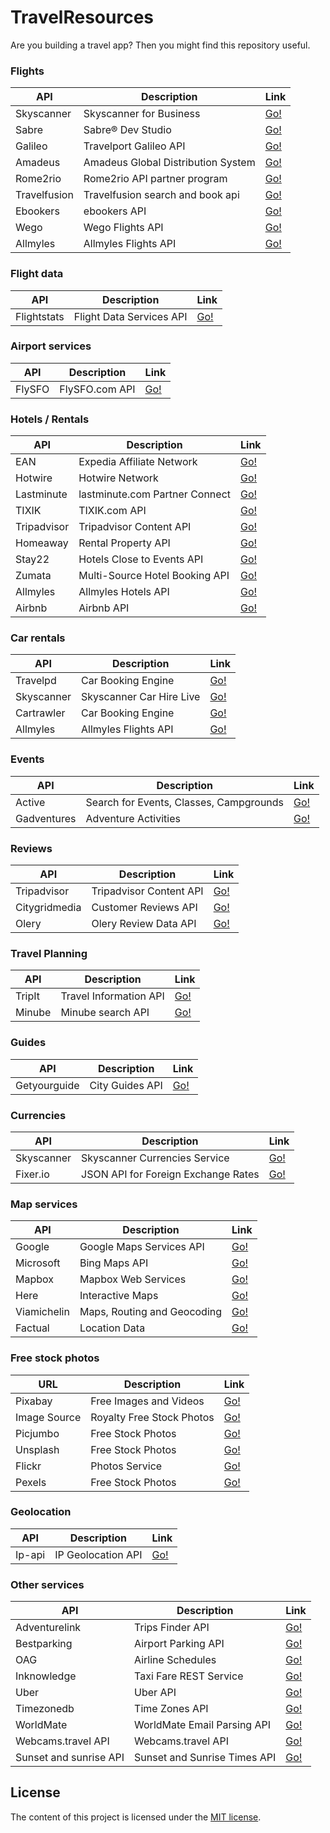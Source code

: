 # TravelResources
Are you building a travel app? Then you might find this repository useful.

### Flights

| API | Description | Link |
|---|---|---|
| Skyscanner | Skyscanner for Business | [Go!](https://skyscanner.github.io/slate/#api-documentation) |
| Sabre | Sabre® Dev Studio | [Go!](https://developer.sabre.com/docs/read/REST_APIs) |
| Galileo | Travelport Galileo API | [Go!](https://developer.travelport.com/app/developer-network/classic-apis) |
| Amadeus | Amadeus Global Distribution System | [Go!](http://api.dev.amadeus.net/api/index.htm) |
| Rome2rio | Rome2rio API partner program | [Go!](https://www.rome2rio.com/documentation/) |
| Travelfusion | Travelfusion search and book api | [Go!](http://xmldocs.travelfusion.com/home/search-and-book-api) |
| Ebookers | ebookers API | [Go!](https://www.ebookers.com/p/network-affiliate) |
| Wego | Wego Flights API | [Go!](http://support.wan.travel/hc/en-us/articles/200191669) |
| Allmyles | Allmyles Flights API | [Go!](http://docs.allmyles.apiary.io/#) |

### Flight data

| API | Description | Link |
|---|---|---|
| Flightstats | Flight Data Services API | [Go!](https://developer.flightstats.com/api-docs/airports/v1) |

### Airport services

| API | Description | Link |
|---|---|---|
| FlySFO | FlySFO.com API | [Go!](http://www.flysfo.com/api-documentation) |

### Hotels / Rentals

| API | Description | Link |
|---|---|---|
| EAN | Expedia Affiliate Network | [Go!](http://developer.ean.com/) |
| Hotwire | Hotwire Network | [Go!](http://developer.hotwire.com/) |
| Lastminute | lastminute.com Partner Connect  | [Go!](http://connect.lastminute.com/Developer) |
| TIXIK | TIXIK.com API | [Go!](http://www.tixik.com/info/api/) |
| Tripadvisor | Tripadvisor Content API | [Go!](https://developer-tripadvisor.com/content-api/) |
| Homeaway | Rental Property API | [Go!](https://www.homeaway.com/platform/developer-api)
| Stay22 | Hotels Close to Events API | [Go!](https://www.stay22.com/embed)
| Zumata | Multi-Source Hotel Booking API | [Go!](https://zumata.com/travel-solutions/hotel-api/)
| Allmyles | Allmyles Hotels API | [Go!](http://docs.allmyles.apiary.io/#) |
| Airbnb | Airbnb API | [Go!](https://www.airbnb.co.uk/partner)

### Car rentals

| API | Description | Link |
|---|---|---|
| Travelpd | Car Booking Engine | [Go!](http://www.travelpd.com/car-booking-engine) |
| Skyscanner | Skyscanner Car Hire Live | [Go!](http://business.skyscanner.net/portal/en-GB/Documentation/CarHireLivePricing) |
| Cartrawler | Car Booking Engine | [Go!](http://www.cartrawler.com/Cartrawler_Ajax_Booking_Engine.pdf) |
| Allmyles | Allmyles Flights API | [Go!](http://docs.allmyles.apiary.io/#) |

### Events

| API | Description | Link |
|---|---|---|
| Active | Search for Events, Classes, Campgrounds | [Go!](http://developer.active.com/) |
| Gadventures | Adventure Activities | [Go!](https://developers.gadventures.com/docs/index.html) |

### Reviews

| API | Description | Link |
|---|---|---|
| Tripadvisor | Tripadvisor Content API | [Go!](https://developer-tripadvisor.com/content-api/) |
| Citygridmedia | Customer Reviews API | [Go!](http://docs.citygridmedia.com/display/citygridv2/Reviews+API) |
| Olery | Olery Review Data API | [Go!](http://www.olery.com/api/) |

### Travel Planning

| API | Description | Link |
|---|---|---|
| TripIt | Travel Information API | [Go!](https://www.tripit.com/developer) |
| Minube | Minube search API | [Go!](http://www.minube.com/api) |

### Guides

| API | Description | Link |
|---|---|---|
| Getyourguide |  City Guides API | [Go!](https://api.getyourguide.com/) |

### Currencies

| API | Description | Link |
|---|---|---|
| Skyscanner | Skyscanner Currencies Service | [Go!](http://business.skyscanner.net/portal/en-GB/Documentation/Currencies) |
| Fixer.io | JSON API for Foreign Exchange Rates | [Go!](http://fixer.io/) |

### Map services

| API | Description | Link |
|---|---|---|
| Google | Google Maps Services API | [Go!](https://developers.google.com/maps/) |
| Microsoft | Bing Maps API | [Go!](https://www.microsoft.com/maps/choose-your-bing-maps-API.aspx) |
| Mapbox | Mapbox Web Services | [Go!](https://www.mapbox.com/api-documentation/) |
| Here | Interactive Maps | [Go!](https://developer.here.com/develop/javascript-api) |
| Viamichelin | Maps, Routing and Geocoding | [Go!](http://dev.viamichelin.com/) |
| Factual | Location Data | [Go!](https://www.factual.com/solutions/developers) |

### Free stock photos

| URL | Description | Link |
|---|---|---|
| Pixabay  | Free Images and Videos | [Go!](https://pixabay.com/) |
| Image Source | Royalty Free Stock Photos | [Go!](http://www.imagesource.com/royalty-free) |
| Picjumbo  | Free Stock Photos | [Go!](https://www.picjumbo.com) |
| Unsplash  | Free Stock Photos | [Go!](https://unsplash.com/) |
| Flickr  | Photos Service | [Go!](https://www.flickr.com/services/api/) |
| Pexels  | Free Stock Photos | [Go!](https://www.pexels.com/) |

### Geolocation

| API | Description | Link |
|---|---|---|
| Ip-api | IP Geolocation API | [Go!](http://ip-api.com/docs/) |

### Other services

| API | Description | Link |
|---|---|---|
| Adventurelink | Trips Finder API | [Go!](http://api.adventurelink.com/) |
| Bestparking | Airport Parking API | [Go!](http://www.bestparking.com/developers/) |
| OAG | Airline Schedules | [Go!](http://www.oag.com/schedules/schedulesondemand) |
| Inknowledge | Taxi Fare REST Service  | [Go!](http://inknowledge.co.uk/Products/TaxiFareWebServices.aspx) |
| Uber | Uber API  | [Go!](https://developer.uber.com/) |
| Timezonedb | Time Zones API | [Go!](https://timezonedb.com/api) |
| WorldMate | WorldMate Email Parsing API  | [Go!](https://developers.worldmate.com/) |
| Webcams.travel API | Webcams.travel API  | [Go!](http://www.webcams.travel/developers/) |
| Sunset and sunrise API | Sunset and Sunrise Times API  | [Go!](http://sunrise-sunset.org/api) |

## License

The content of this project is licensed under the [MIT license](http://opensource.org/licenses/mit-license.php).
